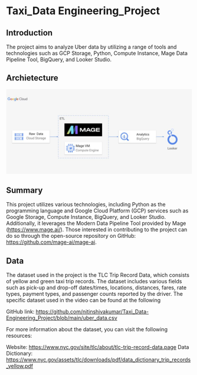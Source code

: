 # Taxi_Data Engineering_Project

## Introduction
The project aims to analyze Uber data by utilizing a range of tools and technologies such as GCP Storage, Python, Compute Instance, Mage Data Pipeline Tool, BigQuery, and Looker Studio.

## Archietecture
![alt text](https://github.com/nitinshivakumar/Taxi_Data-Engineering_Project/blob/main/Screenshot%202023-06-27%20at%209.26.54%20PM.png)

## Summary
This project utilizes various technologies, including Python as the programming language and Google Cloud Platform (GCP) services such as Google Storage, Compute Instance, BigQuery, and Looker Studio. Additionally, it leverages the Modern Data Pipeline Tool provided by Mage (https://www.mage.ai/). Those interested in contributing to the project can do so through the open-source repository on GitHub: https://github.com/mage-ai/mage-ai.

## Data

The dataset used in the project is the TLC Trip Record Data, which consists of yellow and green taxi trip records. The dataset includes various fields such as pick-up and drop-off dates/times, locations, distances, fares, rate types, payment types, and passenger counts reported by the driver. The specific dataset used in the video can be found at the following 

GitHub link: https://github.com/nitinshivakumar/Taxi_Data-Engineering_Project/blob/main/uber_data.csv

For more information about the dataset, you can visit the following resources:

Website: https://www.nyc.gov/site/tlc/about/tlc-trip-record-data.page
Data Dictionary: https://www.nyc.gov/assets/tlc/downloads/pdf/data_dictionary_trip_records_yellow.pdf
